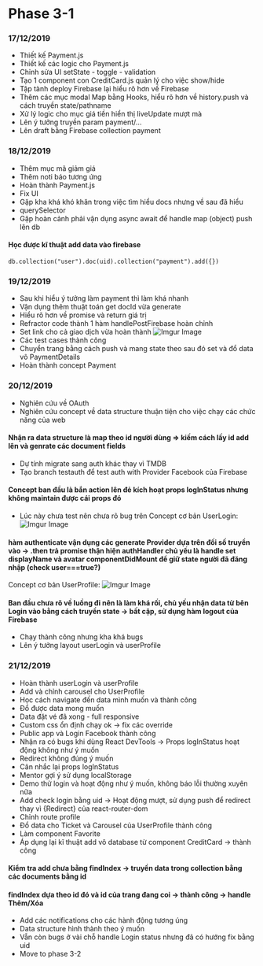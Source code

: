 # Phase 3-1
### 17/12/2019
+ Thiết kế Payment.js
+ Thiết kế các logic cho Payment.js
+ Chỉnh sửa UI setState - toggle - validation 
+ Tạo 1 component con CreditCard.js quản lý cho việc show/hide
+ Tập tành deploy Firebase lại hiểu rõ hơn về Firebase
+ Thêm các mục modal Map bằng Hooks, hiểu rõ hơn về history.push và cách truyền state/pathname
+ Xử lý logic cho mục giá tiền hiển thị liveUpdate mượt mà
+ Lên ý tưởng truyền param payment/...
+ Lên draft bằng Firebase collection payment
### 18/12/2019
+ Thêm mục mã giảm giá
+ Thêm noti báo tương ứng
+ Hoàn thành Payment.js
+ Fix UI
+ Gặp kha khá khó khăn trong việc tìm hiểu docs nhưng về sau đã hiểu
+ querySelector
+ Gặp hoàn cảnh phải vận dụng async await để handle map (object) push lên db
#### Học được kĩ thuật add data vào firebase
>

    db.collection("user").doc(uid).collection("payment").add({})

### 19/12/2019
+ Sau khi hiểu ý tưởng làm payment thì làm khá nhanh
+ Vận dụng thêm thuật toán get docId vừa generate
+ Hiểu rõ hơn về promise và return giá trị
+ Refractor code thành 1 hàm handlePostFirebase hoàn chỉnh
+ Set link cho cả giao dịch vừa hoàn thành
![Imgur Image](https://i.imgur.com/3BNya1A.png)
+ Các test cases thành công
+ Chuyển trang bằng cách push và mang state theo sau đó set và đổ data vô PaymentDetails
+ Hoàn thành concept Payment
### 20/12/2019
+ Nghiên cứu về OAuth
+ Nghiên cứu concept về data structure thuận tiện cho việc chạy các chức năng của web
#### Nhận ra data structure là map theo id người dùng => kiếm cách lấy id add lên và genrate các document fields
+ Dự tính migrate sang auth khác thay vì TMDB
+ Tạo branch testauth để test auth with Provider Facebook của Firebase
#### Concept ban đầu là bắn action lên đẻ kích hoạt props logInStatus nhưng không maintain được cái props đó
+ Lúc này chưa test nên chưa rõ bug trên
Concept cơ bản UserLogin:
![Imgur Image](https://i.imgur.com/FAX2eCm.png)
#### hàm authenticate vận dụng các generate Provider dựa trên đối số truyền vào -> .then trả promise thận hiện authHandler chủ yếu là handle set displayName và avatar componentDidMount để giữ state người đã đăng nhập (check user===true?)
Concept cơ bản UserProfile:
![Imgur Image](https://i.imgur.com/5RWb1Zz.png)
#### Ban đầu chưa rõ về luồng đi nên là làm khá rối, chủ yếu nhận data từ bên Login vào bằng cách truyền state -> bất cập, sử dụng hàm logout của Firebase
+ Chạy thành công nhưng kha khá bugs
+ Lên ý tưởng layout userLogin và userProfile
### 21/12/2019
+ Hoàn thành userLogin và userProfile
+ Add và chỉnh carousel cho UserProfile
+ Học cách navigate đến data mình muốn và thành công
+ Đổ được data mong muốn
+ Data đặt vé đã xong - full responsive
+ Custom css ổn định chạy ok -> fix các override
+ Public app và Login Facebook thành công
+ Nhận ra có bugs khi dùng React DevTools -> Props logInStatus hoạt động không như ý muốn
+ Redirect không đúng ý muốn
+ Cân nhắc lại props logInStatus
+ Mentor gợi ý sử dụng localStorage
+ Demo thử login và hoạt động như ý muốn, không báo lỗi thường xuyên nữa
+ Add check login bằng uid -> Hoạt động mượt, sử dụng push để redirect thay vì {Redirect} của react-router-dom
+ Chỉnh route profile
+ Đổ data cho Ticket và Carousel của UserProfile thành công
+ Làm component Favorite
+ Áp dụng lại kĩ thuật add vô database từ component CreditCard -> thành công
#### Kiểm tra add chưa bằng findIndex -> truyền data trong collection bằng các documents bằng id
#### findIndex dựa theo id đó và id của trang đang coi -> thành công -> handle Thêm/Xóa
+ Add các notifications cho các hành động tương úng
+ Data structure hình thành theo ý muốn
+ Vẫn còn bugs ở vài chỗ handle Login status nhưng đã có hướng fix bằng uid
+ Move to phase 3-2
